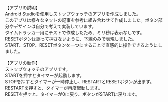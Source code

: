 【アプリの説明】</br>
Android Studioを使用しストップウォッチのアプリを作成しました。</br>
このアプリは様々なネットの記事を参考に組み合わせて作成しました。ボタン部分やデザインは自分で考えて実装しています。</br>
タイムトラッカ―用にテストで作成したため、ミリ秒は表示なしです。</br>
RESETボタンは誤って押さないように、下線のみで表現しました。</br>
START、STOP、RESETボタンを一つにすることで直感的に操作できるようにしました。</br>
</br>
【アプリの動作】</br>
ストップウォッチのアプリです。</br>
STARTを押すとタイマーが起動します。</br>
STOPを押すとタイマーが一時停止し、RESTARTとRESETボタンが出ます。</br>
RESTARTを押すと、タイマーが再度起動します。</br>
RESETを押すと、タイマーが0に戻り、ボタンがSTARTに戻ります。</br>
